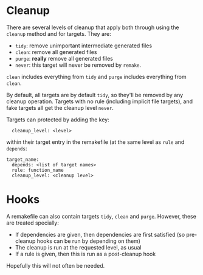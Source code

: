 # Cleanup

There are several levels of cleanup that apply both through using the `cleanup` method and for targets.  They are:

* `tidy`: remove unimportant intermediate generated files
* `clean`: remove all generated files
* `purge`: **really** remove all generated files
* `never`: this target will never be removed by `remake`.

`clean` includes everything from `tidy` and `purge` includes everything from `clean`.

By default, all targets are by default `tidy`, so they'll be removed by any cleanup operation.  Targets with no rule (including implicit file targets), and fake targets all get the cleanup level `never`.

Targets can protected by adding the key:

```
  cleanup_level: <level>
```

within their target entry in the remakefile (at the same level as `rule` and `depends`:

```
target_name:
  depends: <list of target names>
  rule: function_name
  cleanup_level: <cleanup level>
```

# Hooks

A remakefile can also contain targets `tidy`, `clean` and `purge`.  However, these are treated specially:

* If dependencies are given, then dependencies are first satisfied (so pre-cleanup hooks can be run by depending on them)
* The cleanup is run at the requested level, as usual
* If a rule is given, then this is run as a post-cleanup hook

Hopefully this will not often be needed.
